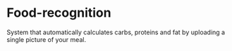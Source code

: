 # Food-recognition
System that automatically calculates carbs, proteins and fat by uploading a single picture of your meal.
